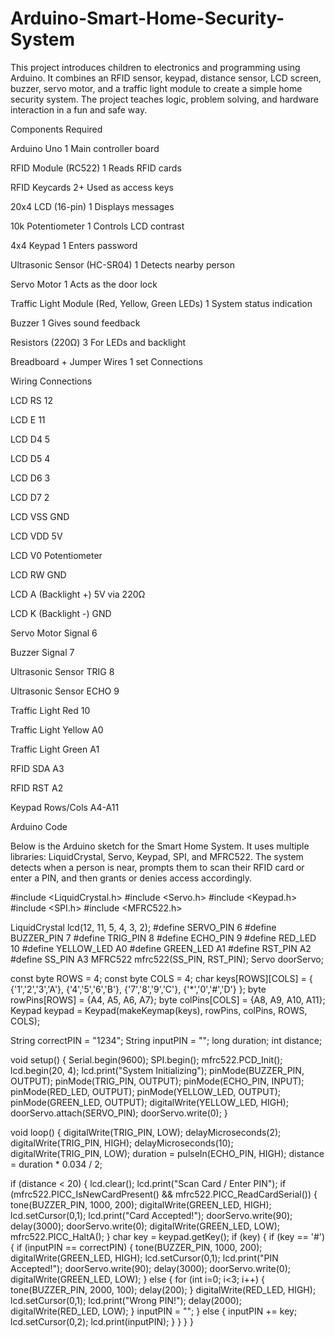 # Arduino-Smart-Home-Security-System
This project introduces children to electronics and programming using Arduino. It combines an RFID sensor, keypad, distance sensor, LCD screen, buzzer, servo motor, and a traffic light module to create a simple home security system. The project teaches logic, problem solving, and hardware interaction in a fun and safe way.



Components Required

Arduino Uno	1	Main controller board

RFID Module (RC522)	1	Reads RFID cards

RFID Keycards	2+	Used as access keys

20x4 LCD (16-pin)	1	Displays messages

10k Potentiometer	1	Controls LCD contrast

4x4 Keypad	1	Enters password

Ultrasonic Sensor (HC-SR04)	1	Detects nearby person

Servo Motor	1	Acts as the door lock

Traffic Light Module (Red, Yellow, Green LEDs)	1	System status indication

Buzzer	1	Gives sound feedback

Resistors (220Ω)	3	For LEDs and backlight

Breadboard + Jumper Wires	1 set	Connections




Wiring Connections


LCD	RS	12

LCD	E	11

LCD	D4	5

LCD	D5	4

LCD	D6	3

LCD	D7	2

LCD	VSS	GND

LCD	VDD	5V

LCD	V0	Potentiometer

LCD	RW	GND

LCD	A (Backlight +)	5V via 220Ω

LCD	K (Backlight -)	GND

Servo Motor	Signal	6

Buzzer	Signal	7

Ultrasonic Sensor	TRIG	8

Ultrasonic Sensor	ECHO	9

Traffic Light	Red	10

Traffic Light	Yellow	A0

Traffic Light	Green	A1

RFID	SDA	A3

RFID	RST	A2

Keypad	Rows/Cols	A4-A11




Arduino Code


Below is the Arduino sketch for the Smart Home System. It uses multiple libraries: LiquidCrystal, Servo, Keypad, SPI, and MFRC522. The system detects when a person is near, prompts them to scan their RFID card or enter a PIN, and then grants or denies access accordingly.




#include <LiquidCrystal.h>
#include <Servo.h>
#include <Keypad.h>
#include <SPI.h>
#include <MFRC522.h>

LiquidCrystal lcd(12, 11, 5, 4, 3, 2);
#define SERVO_PIN 6
#define BUZZER_PIN 7
#define TRIG_PIN 8
#define ECHO_PIN 9
#define RED_LED 10
#define YELLOW_LED A0
#define GREEN_LED A1
#define RST_PIN A2
#define SS_PIN  A3
MFRC522 mfrc522(SS_PIN, RST_PIN);
Servo doorServo;

const byte ROWS = 4;
const byte COLS = 4;
char keys[ROWS][COLS] = {
  {'1','2','3','A'},
  {'4','5','6','B'},
  {'7','8','9','C'},
  {'*','0','#','D'}
};
byte rowPins[ROWS] = {A4, A5, A6, A7}; 
byte colPins[COLS] = {A8, A9, A10, A11};
Keypad keypad = Keypad(makeKeymap(keys), rowPins, colPins, ROWS, COLS);

String correctPIN = "1234"; 
String inputPIN = "";
long duration;
int distance;

void setup() {
  Serial.begin(9600);
  SPI.begin();
  mfrc522.PCD_Init();
  lcd.begin(20, 4);
  lcd.print("System Initializing");
  pinMode(BUZZER_PIN, OUTPUT);
  pinMode(TRIG_PIN, OUTPUT);
  pinMode(ECHO_PIN, INPUT);
  pinMode(RED_LED, OUTPUT);
  pinMode(YELLOW_LED, OUTPUT);
  pinMode(GREEN_LED, OUTPUT);
  digitalWrite(YELLOW_LED, HIGH);
  doorServo.attach(SERVO_PIN);
  doorServo.write(0);
}

void loop() {
  digitalWrite(TRIG_PIN, LOW);
  delayMicroseconds(2);
  digitalWrite(TRIG_PIN, HIGH);
  delayMicroseconds(10);
  digitalWrite(TRIG_PIN, LOW);
  duration = pulseIn(ECHO_PIN, HIGH);
  distance = duration * 0.034 / 2;

  if (distance < 20) {
    lcd.clear();
    lcd.print("Scan Card / Enter PIN");
    if (mfrc522.PICC_IsNewCardPresent() && mfrc522.PICC_ReadCardSerial()) {
      tone(BUZZER_PIN, 1000, 200);
      digitalWrite(GREEN_LED, HIGH);
      lcd.setCursor(0,1); lcd.print("Card Accepted!");
      doorServo.write(90);
      delay(3000);
      doorServo.write(0);
      digitalWrite(GREEN_LED, LOW);
      mfrc522.PICC_HaltA();
    }
    char key = keypad.getKey();
    if (key) {
      if (key == '#') {
        if (inputPIN == correctPIN) {
          tone(BUZZER_PIN, 1000, 200); 
          digitalWrite(GREEN_LED, HIGH);
          lcd.setCursor(0,1); lcd.print("PIN Accepted!");
          doorServo.write(90);
          delay(3000);
          doorServo.write(0);
          digitalWrite(GREEN_LED, LOW);
        } else {
          for (int i=0; i<3; i++) {
            tone(BUZZER_PIN, 2000, 100);
            delay(200);
          }
          digitalWrite(RED_LED, HIGH);
          lcd.setCursor(0,1); lcd.print("Wrong PIN!");
          delay(2000);
          digitalWrite(RED_LED, LOW);
        }
        inputPIN = "";
      } else {
        inputPIN += key;
        lcd.setCursor(0,2); lcd.print(inputPIN);
      }
    }
  }
}


